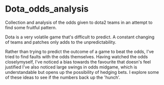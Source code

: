 # Dota_odds_analysis
Collection and analysis of the odds given to dota2 teams in an attempt to find some fruitful pattern.

Dota is a very volatile game that's difficult to predict. A constant changing of teams and patches only adds to the unpredictability.

Rather than trying to predict the outcome of a game to beat the odds, I've tried to find faults with the odds themselves.
Having watched the odds closelymyself, I've noticed a bias towards the favourite that doesn's feel justified
I've also noticed large swings in odds midgame, which is understandable but opens up the possibility of hedging bets.
I explore some of these ideas to see if the numbers back up the 'hunch'.
